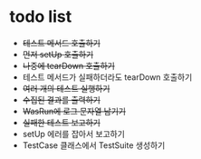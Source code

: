 # todo list
+ ~~테스트 메서드 호출하기~~
+ ~~먼저 setUp 호출하기~~
+ ~~나중에 tearDown 호출하기~~
+ 테스트 메서드가 실패하더라도 tearDown 호출하기
+ ~~여러 개의 테스트 실행하기~~
+ ~~수집된 결과를 출력하기~~
+ ~~WasRun에 로그 문자열 남기기~~
+ ~~실패한 테스트 보고하기~~
+ setUp 에러를 잡아서 보고하기
+ TestCase 클래스에서 TestSuite 생성하기
